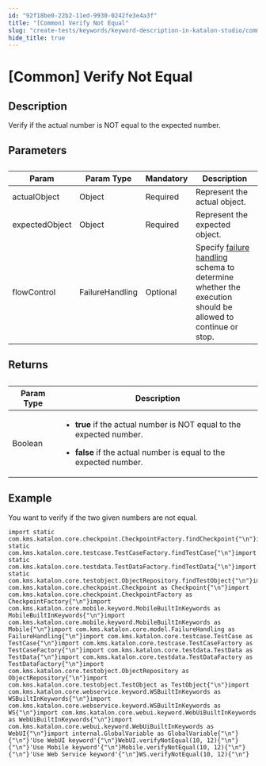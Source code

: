 ```yaml
---
id: "92f18be0-22b2-11ed-9930-0242fe3e4a3f"
title: "[Common] Verify Not Equal"
slug: "create-tests/keywords/keyword-description-in-katalon-studio/common-assertions/common-verify-not-equal"
hide_title: true
---
```


# <a id="id_0" class="anchor_top_offset"/><a id="ariaid-title1" class="anchor_top_offset"/>[Common] Verify Not Equal


## <a id="id_0__id_1" class="anchor_top_offset"/>Description  

              
<p xmlns="http://www.w3.org/1999/xhtml" className="p">Verify if the actual number is NOT equal to the expected   number.</p> 
      

## <a id="id_0__id_2" class="anchor_top_offset"/>Parameters  

              
<table xmlns="http://www.w3.org/1999/xhtml" className="table anchor_top_offset" id="id_0__578def32-8d19-4174-98bd-4271fdb6a770"><caption /><thead className="thead"><tr className><th className="entry anchor_top_offset" id="id_0__578def32-8d19-4174-98bd-4271fdb6a770__entry__1">Param</th><th className="entry anchor_top_offset" id="id_0__578def32-8d19-4174-98bd-4271fdb6a770__entry__2">Param Type</th><th className="entry anchor_top_offset" id="id_0__578def32-8d19-4174-98bd-4271fdb6a770__entry__3">Mandatory</th><th className="entry anchor_top_offset" id="id_0__578def32-8d19-4174-98bd-4271fdb6a770__entry__4">Description</th></tr></thead><tbody className="tbody"><tr className><td className="entry" headers="id_0__578def32-8d19-4174-98bd-4271fdb6a770__entry__1 id_0__578def32-8d19-4174-98bd-4271fdb6a770__entry__2 id_0__578def32-8d19-4174-98bd-4271fdb6a770__entry__3 id_0__578def32-8d19-4174-98bd-4271fdb6a770__entry__4 ">actualObject</td><td className="entry" headers="id_0__578def32-8d19-4174-98bd-4271fdb6a770__entry__1 id_0__578def32-8d19-4174-98bd-4271fdb6a770__entry__2 id_0__578def32-8d19-4174-98bd-4271fdb6a770__entry__3 id_0__578def32-8d19-4174-98bd-4271fdb6a770__entry__4 ">Object</td><td className="entry" headers="id_0__578def32-8d19-4174-98bd-4271fdb6a770__entry__1 id_0__578def32-8d19-4174-98bd-4271fdb6a770__entry__2 id_0__578def32-8d19-4174-98bd-4271fdb6a770__entry__3 id_0__578def32-8d19-4174-98bd-4271fdb6a770__entry__4 ">Required</td><td className="entry" headers="id_0__578def32-8d19-4174-98bd-4271fdb6a770__entry__1 id_0__578def32-8d19-4174-98bd-4271fdb6a770__entry__2 id_0__578def32-8d19-4174-98bd-4271fdb6a770__entry__3 id_0__578def32-8d19-4174-98bd-4271fdb6a770__entry__4 ">Represent the actual object.</td></tr><tr className><td className="entry" headers="id_0__578def32-8d19-4174-98bd-4271fdb6a770__entry__1 id_0__578def32-8d19-4174-98bd-4271fdb6a770__entry__2 id_0__578def32-8d19-4174-98bd-4271fdb6a770__entry__3 id_0__578def32-8d19-4174-98bd-4271fdb6a770__entry__4 ">expectedObject</td><td className="entry" headers="id_0__578def32-8d19-4174-98bd-4271fdb6a770__entry__1 id_0__578def32-8d19-4174-98bd-4271fdb6a770__entry__2 id_0__578def32-8d19-4174-98bd-4271fdb6a770__entry__3 id_0__578def32-8d19-4174-98bd-4271fdb6a770__entry__4 ">Object</td><td className="entry" headers="id_0__578def32-8d19-4174-98bd-4271fdb6a770__entry__1 id_0__578def32-8d19-4174-98bd-4271fdb6a770__entry__2 id_0__578def32-8d19-4174-98bd-4271fdb6a770__entry__3 id_0__578def32-8d19-4174-98bd-4271fdb6a770__entry__4 ">Required</td><td className="entry" headers="id_0__578def32-8d19-4174-98bd-4271fdb6a770__entry__1 id_0__578def32-8d19-4174-98bd-4271fdb6a770__entry__2 id_0__578def32-8d19-4174-98bd-4271fdb6a770__entry__3 id_0__578def32-8d19-4174-98bd-4271fdb6a770__entry__4 ">Represent the expected object.</td></tr><tr className><td className="entry" headers="id_0__578def32-8d19-4174-98bd-4271fdb6a770__entry__1 id_0__578def32-8d19-4174-98bd-4271fdb6a770__entry__2 id_0__578def32-8d19-4174-98bd-4271fdb6a770__entry__3 id_0__578def32-8d19-4174-98bd-4271fdb6a770__entry__4 ">flowControl</td><td className="entry" headers="id_0__578def32-8d19-4174-98bd-4271fdb6a770__entry__1 id_0__578def32-8d19-4174-98bd-4271fdb6a770__entry__2 id_0__578def32-8d19-4174-98bd-4271fdb6a770__entry__3 id_0__578def32-8d19-4174-98bd-4271fdb6a770__entry__4 ">FailureHandling</td><td className="entry" headers="id_0__578def32-8d19-4174-98bd-4271fdb6a770__entry__1 id_0__578def32-8d19-4174-98bd-4271fdb6a770__entry__2 id_0__578def32-8d19-4174-98bd-4271fdb6a770__entry__3 id_0__578def32-8d19-4174-98bd-4271fdb6a770__entry__4 ">Optional</td><td className="entry" headers="id_0__578def32-8d19-4174-98bd-4271fdb6a770__entry__1 id_0__578def32-8d19-4174-98bd-4271fdb6a770__entry__2 id_0__578def32-8d19-4174-98bd-4271fdb6a770__entry__3 id_0__578def32-8d19-4174-98bd-4271fdb6a770__entry__4 ">Specify <a className="xref" href="/docs/maintain/configure-failure-handling-settings-in-katalon-studio">failure handling</a> schema to         determine whether the execution should be allowed to continue or         stop.</td></tr></tbody></table> 
      

## <a id="id_0__id_3" class="anchor_top_offset"/>Returns

              
<table xmlns="http://www.w3.org/1999/xhtml" className="table anchor_top_offset" id="id_0__e69445ee-9951-47ce-b848-f0260fcf4c67"><caption /><thead className="thead"><tr className><th className="entry anchor_top_offset" id="id_0__e69445ee-9951-47ce-b848-f0260fcf4c67__entry__1">Param Type</th><th className="entry anchor_top_offset" id="id_0__e69445ee-9951-47ce-b848-f0260fcf4c67__entry__2">Description</th></tr></thead><tbody className="tbody"><tr className><td className="entry" headers="id_0__e69445ee-9951-47ce-b848-f0260fcf4c67__entry__1 id_0__e69445ee-9951-47ce-b848-f0260fcf4c67__entry__2 ">Boolean</td><td className="entry" headers="id_0__e69445ee-9951-47ce-b848-f0260fcf4c67__entry__1 id_0__e69445ee-9951-47ce-b848-f0260fcf4c67__entry__2 ">         <ul className="ul"><li className="li">             <p className="p">               <strong className="ph b">true</strong> if the actual number is NOT               equal to the expected number.</p>           </li><li className="li">             <p className="p">               <strong className="ph b">false</strong> if the actual number is equal to the               expected number.</p>           </li></ul>       </td></tr></tbody></table> 
      

## <a id="id_0__id_4" class="anchor_top_offset"/>Example  

              
<p xmlns="http://www.w3.org/1999/xhtml" className="p">You want to verify if the two given numbers are not equal.</p> 
              
<pre xmlns="http://www.w3.org/1999/xhtml" className="pre codeblock"><code>import static com.kms.katalon.core.checkpoint.CheckpointFactory.findCheckpoint{"\n"}import static com.kms.katalon.core.testcase.TestCaseFactory.findTestCase{"\n"}import static com.kms.katalon.core.testdata.TestDataFactory.findTestData{"\n"}import static com.kms.katalon.core.testobject.ObjectRepository.findTestObject{"\n"}import com.kms.katalon.core.checkpoint.Checkpoint as Checkpoint{"\n"}import com.kms.katalon.core.checkpoint.CheckpointFactory as CheckpointFactory{"\n"}import com.kms.katalon.core.mobile.keyword.MobileBuiltInKeywords as MobileBuiltInKeywords{"\n"}import com.kms.katalon.core.mobile.keyword.MobileBuiltInKeywords as Mobile{"\n"}import com.kms.katalon.core.model.FailureHandling as FailureHandling{"\n"}import com.kms.katalon.core.testcase.TestCase as TestCase{"\n"}import com.kms.katalon.core.testcase.TestCaseFactory as TestCaseFactory{"\n"}import com.kms.katalon.core.testdata.TestData as TestData{"\n"}import com.kms.katalon.core.testdata.TestDataFactory as TestDataFactory{"\n"}import com.kms.katalon.core.testobject.ObjectRepository as ObjectRepository{"\n"}import com.kms.katalon.core.testobject.TestObject as TestObject{"\n"}import com.kms.katalon.core.webservice.keyword.WSBuiltInKeywords as WSBuiltInKeywords{"\n"}import com.kms.katalon.core.webservice.keyword.WSBuiltInKeywords as WS{"\n"}import com.kms.katalon.core.webui.keyword.WebUiBuiltInKeywords as WebUiBuiltInKeywords{"\n"}import com.kms.katalon.core.webui.keyword.WebUiBuiltInKeywords as WebUI{"\n"}import internal.GlobalVariable as GlobalVariable{"\n"}{"\n"}'Use WebUI keyword'{"\n"}WebUI.verifyNotEqual(10, 12){"\n"}{"\n"}'Use Mobile keyword'{"\n"}Mobile.verifyNotEqual(10, 12){"\n"}{"\n"}'Use Web Service keyword'{"\n"}WS.verifyNotEqual(10, 12){"\n"}</code></pre> 
            
